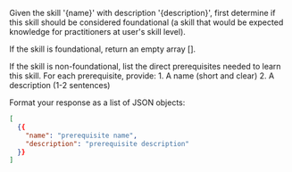 Given the skill '{name}' with description '{description}', first determine if this skill should be considered foundational (a skill that would be expected knowledge for practitioners at user's skill level).

If the skill is foundational, return an empty array [].

If the skill is non-foundational, list the direct prerequisites needed to learn this skill.
For each prerequisite, provide:
    1. A name (short and clear)
    2. A description (1-2 sentences)

Format your response as a list of JSON objects:

```json
[
  {{
    "name": "prerequisite name",
    "description": "prerequisite description"
  }}
]
```
